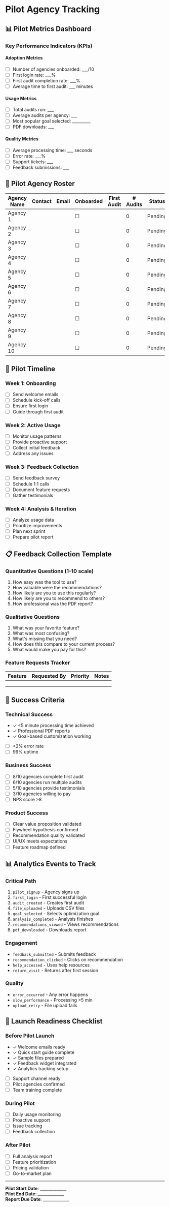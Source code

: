 # Pilot Agency Tracking

## 📊 Pilot Metrics Dashboard

### Key Performance Indicators (KPIs)

#### Adoption Metrics
- [ ] Number of agencies onboarded: ___/10
- [ ] First login rate: ___%
- [ ] First audit completion rate: ___%
- [ ] Average time to first audit: ___ minutes

#### Usage Metrics
- [ ] Total audits run: ___
- [ ] Average audits per agency: ___
- [ ] Most popular goal selected: _________
- [ ] PDF downloads: ___

#### Quality Metrics
- [ ] Average processing time: ___ seconds
- [ ] Error rate: ___%
- [ ] Support tickets: ___
- [ ] Feedback submissions: ___

## 🏢 Pilot Agency Roster

| Agency Name | Contact | Email | Onboarded | First Audit | # Audits | Status |
|-------------|---------|-------|-----------|-------------|----------|---------|
| Agency 1 | | | ☐ | | 0 | Pending |
| Agency 2 | | | ☐ | | 0 | Pending |
| Agency 3 | | | ☐ | | 0 | Pending |
| Agency 4 | | | ☐ | | 0 | Pending |
| Agency 5 | | | ☐ | | 0 | Pending |
| Agency 6 | | | ☐ | | 0 | Pending |
| Agency 7 | | | ☐ | | 0 | Pending |
| Agency 8 | | | ☐ | | 0 | Pending |
| Agency 9 | | | ☐ | | 0 | Pending |
| Agency 10 | | | ☐ | | 0 | Pending |

## 📅 Pilot Timeline

### Week 1: Onboarding
- [ ] Send welcome emails
- [ ] Schedule kick-off calls
- [ ] Ensure first login
- [ ] Guide through first audit

### Week 2: Active Usage
- [ ] Monitor usage patterns
- [ ] Provide proactive support
- [ ] Collect initial feedback
- [ ] Address any issues

### Week 3: Feedback Collection
- [ ] Send feedback survey
- [ ] Schedule 1:1 calls
- [ ] Document feature requests
- [ ] Gather testimonials

### Week 4: Analysis & Iteration
- [ ] Analyze usage data
- [ ] Prioritize improvements
- [ ] Plan next sprint
- [ ] Prepare pilot report

## 📋 Feedback Collection Template

### Quantitative Questions (1-10 scale)
1. How easy was the tool to use?
2. How valuable were the recommendations?
3. How likely are you to use this regularly?
4. How likely are you to recommend to others?
5. How professional was the PDF report?

### Qualitative Questions
1. What was your favorite feature?
2. What was most confusing?
3. What's missing that you need?
4. How does this compare to your current process?
5. What would make you pay for this?

### Feature Requests Tracker
| Feature | Requested By | Priority | Notes |
|---------|--------------|----------|-------|
| | | | |
| | | | |
| | | | |

## 🎯 Success Criteria

### Technical Success
- ✓ <5 minute processing time achieved
- ✓ Professional PDF reports
- ✓ Goal-based customization working
- [ ] <2% error rate
- [ ] 99% uptime

### Business Success
- [ ] 8/10 agencies complete first audit
- [ ] 6/10 agencies run multiple audits
- [ ] 5/10 agencies provide testimonials
- [ ] 3/10 agencies willing to pay
- [ ] NPS score >8

### Product Success
- [ ] Clear value proposition validated
- [ ] Flywheel hypothesis confirmed
- [ ] Recommendation quality validated
- [ ] UI/UX meets expectations
- [ ] Feature roadmap defined

## 📊 Analytics Events to Track

### Critical Path
1. `pilot_signup` - Agency signs up
2. `first_login` - First successful login
3. `audit_created` - Creates first audit
4. `file_uploaded` - Uploads CSV files
5. `goal_selected` - Selects optimization goal
6. `analysis_completed` - Analysis finishes
7. `recommendations_viewed` - Views recommendations
8. `pdf_downloaded` - Downloads report

### Engagement
- `feedback_submitted` - Submits feedback
- `recommendation_clicked` - Clicks on recommendation
- `help_accessed` - Uses help resources
- `return_visit` - Returns after first session

### Quality
- `error_occurred` - Any error happens
- `slow_performance` - Processing >5 min
- `upload_retry` - File upload fails

## 🚀 Launch Readiness Checklist

### Before Pilot Launch
- ✓ Welcome emails ready
- ✓ Quick start guide complete
- ✓ Sample files prepared
- ✓ Feedback widget integrated
- ✓ Analytics tracking setup
- [ ] Support channel ready
- [ ] Pilot agencies confirmed
- [ ] Team training complete

### During Pilot
- [ ] Daily usage monitoring
- [ ] Proactive support
- [ ] Issue tracking
- [ ] Feedback collection

### After Pilot
- [ ] Full analysis report
- [ ] Feature prioritization
- [ ] Pricing validation
- [ ] Go-to-market plan

---

**Pilot Start Date**: _____________  
**Pilot End Date**: _____________  
**Report Due Date**: _____________